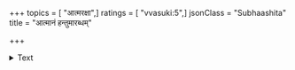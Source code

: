 +++
topics = [ "आत्मरक्षा",]
ratings = [ "vvasuki:5",]
jsonClass = "Subhaashita"
title = "आत्मानं हन्तुमारब्धम्"

+++

<details><summary>Text</summary>

आत्मानं हन्तुमारब्धं ब्राह्मणं क्षत्रियं विशम् ।  
गां वा तुरङ्गमन्यं वा हत्वा दोषैर्न लिप्यते ॥
</details>

